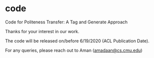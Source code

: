 # code
Code for Politeness Transfer: A Tag and Generate Approach


Thanks for your interest in our work.

The code will be released on/before 6/19/2020 (ACL Publication Date).

For any queries, please reach out to Aman (amadaan@cs.cmu.edu)

